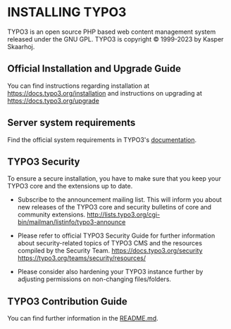 INSTALLING TYPO3
================

TYPO3 is an open source PHP based web content management system released
under the GNU GPL. TYPO3 is copyright © 1999-2023 by Kasper Skaarhoj.

Official Installation and Upgrade Guide
---------------------------------------

You can find instructions regarding installation at
https://docs.typo3.org/installation and instructions on upgrading at https://docs.typo3.org/upgrade


Server system requirements
--------------------------

Find the official system requirements in TYPO3's [documentation](https://docs.typo3.org/system-requirements).

TYPO3 Security
--------------

To ensure a secure installation, you have to make sure that you keep
your TYPO3 core and the extensions up to date.

* Subscribe to the announcement mailing list. This will inform you about
  new releases of the TYPO3 core and security bulletins of core and
  community extensions.
  http://lists.typo3.org/cgi-bin/mailman/listinfo/typo3-announce

* Please refer to official TYPO3 Security Guide for further information
  about security-related topics of TYPO3 CMS and the resources compiled
  by the Security Team. https://docs.typo3.org/security
  https://typo3.org/teams/security/resources/

* Please consider also hardening your TYPO3 instance further by
  adjusting permissions on non-changing files/folders.

TYPO3 Contribution Guide
------------------------

You can find further information in the
[README.md](README.md#contributing).
